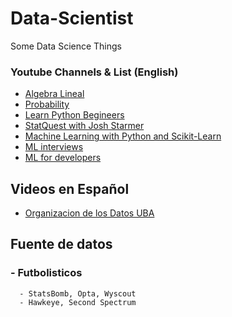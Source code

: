# Data-Scientist
Some Data Science Things


### Youtube Channels & List (English)

- [Algebra Lineal](https://www.youtube.com/playlist?list=PL221E2BBF13BECF6C)
- [Probability](https://www.youtube.com/playlist?list=PL2SOU6wwxB0uwwH80KTQ6ht66KWxbzTIo)
- [Learn Python Begineers](https://www.youtube.com/watch?v=rfscVS0vtbw)
- [StatQuest with Josh Starmer](https://www.youtube.com/@statquest/videos)
- [Machine Learning with Python and Scikit-Learn](https://www.youtube.com/watch?v=hDKCxebp88A)
- [ML interviews](https://huyenchip.com/ml-interviews-book/)
- [ML for developers](https://madewithml.com/)



## Videos en Español

- [Organizacion de los Datos UBA](https://www.youtube.com/@OrganizaciondeDatos/videos)




## Fuente de datos
  
  ### - Futbolisticos
      - StatsBomb, Opta, Wyscout
      - Hawkeye, Second Spectrum
